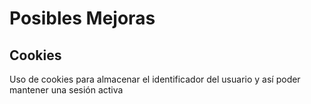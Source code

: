 # Posibles Mejoras

## Cookies
Uso de cookies para almacenar el identificador del usuario y así poder mantener una sesión activa
